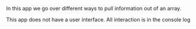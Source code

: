 In this app we go over different ways to pull information out of an array.

This app does not have a user interface. All interaction is in the console log